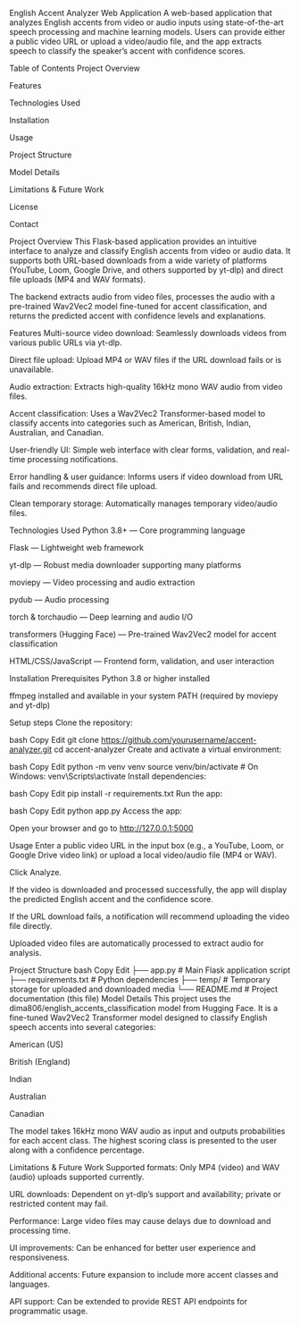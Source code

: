 English Accent Analyzer Web Application
A web-based application that analyzes English accents from video or audio inputs using state-of-the-art speech processing and machine learning models. Users can provide either a public video URL or upload a video/audio file, and the app extracts speech to classify the speaker’s accent with confidence scores.

Table of Contents
Project Overview

Features

Technologies Used

Installation

Usage

Project Structure

Model Details

Limitations & Future Work

License

Contact

Project Overview
This Flask-based application provides an intuitive interface to analyze and classify English accents from video or audio data. It supports both URL-based downloads from a wide variety of platforms (YouTube, Loom, Google Drive, and others supported by yt-dlp) and direct file uploads (MP4 and WAV formats).

The backend extracts audio from video files, processes the audio with a pre-trained Wav2Vec2 model fine-tuned for accent classification, and returns the predicted accent with confidence levels and explanations.

Features
Multi-source video download: Seamlessly downloads videos from various public URLs via yt-dlp.

Direct file upload: Upload MP4 or WAV files if the URL download fails or is unavailable.

Audio extraction: Extracts high-quality 16kHz mono WAV audio from video files.

Accent classification: Uses a Wav2Vec2 Transformer-based model to classify accents into categories such as American, British, Indian, Australian, and Canadian.

User-friendly UI: Simple web interface with clear forms, validation, and real-time processing notifications.

Error handling & user guidance: Informs users if video download from URL fails and recommends direct file upload.

Clean temporary storage: Automatically manages temporary video/audio files.

Technologies Used
Python 3.8+ — Core programming language

Flask — Lightweight web framework

yt-dlp — Robust media downloader supporting many platforms

moviepy — Video processing and audio extraction

pydub — Audio processing

torch & torchaudio — Deep learning and audio I/O

transformers (Hugging Face) — Pre-trained Wav2Vec2 model for accent classification

HTML/CSS/JavaScript — Frontend form, validation, and user interaction

Installation
Prerequisites
Python 3.8 or higher installed

ffmpeg installed and available in your system PATH (required by moviepy and yt-dlp)

Setup steps
Clone the repository:

bash
Copy
Edit
git clone https://github.com/yourusername/accent-analyzer.git
cd accent-analyzer
Create and activate a virtual environment:

bash
Copy
Edit
python -m venv venv
source venv/bin/activate   # On Windows: venv\Scripts\activate
Install dependencies:

bash
Copy
Edit
pip install -r requirements.txt
Run the app:

bash
Copy
Edit
python app.py
Access the app:

Open your browser and go to http://127.0.0.1:5000

Usage
Enter a public video URL in the input box (e.g., a YouTube, Loom, or Google Drive video link) or upload a local video/audio file (MP4 or WAV).

Click Analyze.

If the video is downloaded and processed successfully, the app will display the predicted English accent and the confidence score.

If the URL download fails, a notification will recommend uploading the video file directly.

Uploaded video files are automatically processed to extract audio for analysis.

Project Structure
bash
Copy
Edit
├── app.py                # Main Flask application script
├── requirements.txt      # Python dependencies
├── temp/                 # Temporary storage for uploaded and downloaded media
└── README.md             # Project documentation (this file)
Model Details
This project uses the dima806/english_accents_classification model from Hugging Face. It is a fine-tuned Wav2Vec2 Transformer model designed to classify English speech accents into several categories:

American (US)

British (England)

Indian

Australian

Canadian

The model takes 16kHz mono WAV audio as input and outputs probabilities for each accent class. The highest scoring class is presented to the user along with a confidence percentage.

Limitations & Future Work
Supported formats: Only MP4 (video) and WAV (audio) uploads supported currently.

URL downloads: Dependent on yt-dlp’s support and availability; private or restricted content may fail.

Performance: Large video files may cause delays due to download and processing time.

UI improvements: Can be enhanced for better user experience and responsiveness.

Additional accents: Future expansion to include more accent classes and languages.

API support: Can be extended to provide REST API endpoints for programmatic usage.

